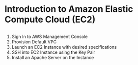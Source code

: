 # Introduction to Amazon Elastic Compute Cloud (EC2)
##
1. Sign In to AWS Management Console
2. Provision Default VPC
3. Launch an EC2 Instance with desired specifications
4. SSH into EC2 Instance using the Key Pair
5. Install an Apache Server on the Instance